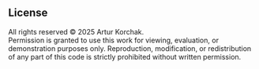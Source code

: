 ## License

All rights reserved © 2025 Artur Korchak.  
Permission is granted to use this work for viewing, evaluation, or demonstration purposes only.
Reproduction, modification, or redistribution of any part of this code is strictly prohibited without written permission.
